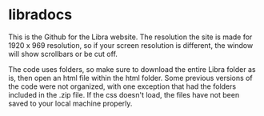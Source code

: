 # libradocs
This is the Github for the Libra website. The resolution the site is made for 1920 x 969 resolution, so if your screen resolution is different, the window will show scrollbars or be cut off.

The code uses folders, so make sure to download the entire Libra folder as is, then open an html file within the html folder. Some previous versions of the code were not organized, with one exception that had the folders included in the .zip file. If the css doesn't load, the files have not been saved to your local machine properly.
